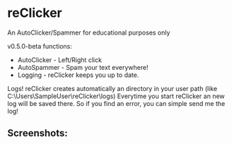 # reClicker
An AutoClicker/Spammer for educational purposes only

v0.5.0-beta functions:
+ AutoClicker - Left/Right click
+ AutoSpammer - Spam your text everywhere!
+ Logging - reClicker keeps you up to date.

Logs!
reClicker creates automatically an directory in your user path (like C:\Users\SampleUser\reClicker\logs)
Everytime you start reClicker an new log will be saved there. So if you find an error, you can simple send me the log!

Screenshots:
---
